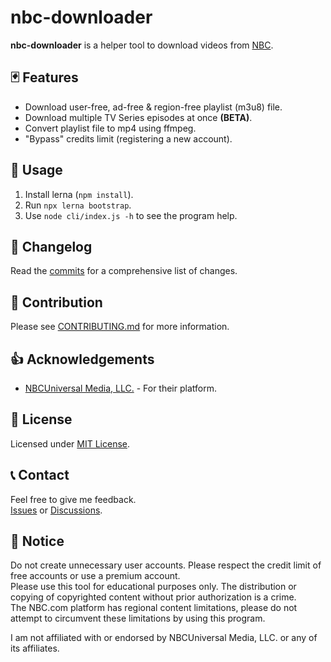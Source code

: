 # nbc-downloader

**nbc-downloader** is a helper tool to download videos from [NBC](https://nbc.com).

## 🃏 Features

- Download user-free, ad-free & region-free playlist (m3u8) file.
- Download multiple TV Series episodes at once **(BETA)**.
- Convert playlist file to mp4 using ffmpeg.
- "Bypass" credits limit (registering a new account).

## 🚀 Usage

1. Install lerna (`npm install`).
2. Run `npx lerna bootstrap`.
2. Use `node cli/index.js -h` to see the program help.

## 📝 Changelog

Read the [commits](../../commits) for a comprehensive list of changes.

## 👏 Contribution

Please see [CONTRIBUTING.md](CONTRIBUTING.md) for more information.

## 👍 Acknowledgements

- [NBCUniversal Media, LLC.](https://www.nbcuniversal.com/) - For their platform.

## 📜 License

Licensed under [MIT License](LICENSE.md).

## 📞 Contact

Feel free to give me feedback.  
[Issues](../../issues) or [Discussions](../../discussions).

## 📜 Notice

Do not create unnecessary user accounts. Please respect the credit limit of free accounts or use a premium account.  
Please use this tool for educational purposes only. The distribution or copying of copyrighted content without prior authorization is a crime.  
The NBC.com platform has regional content limitations, please do not attempt to circumvent these limitations by using this program.

I am not affiliated with or endorsed by NBCUniversal Media, LLC. or any of its affiliates.
